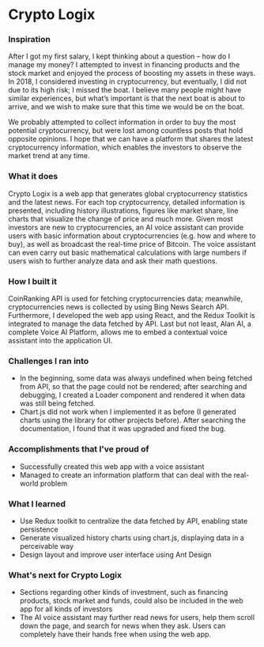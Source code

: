# Crypto Logix

### Inspiration
After I got my first salary, I kept thinking about a question – how do I manage my money? I attempted to invest in financing products and the stock market and enjoyed the process of boosting my assets in these ways. In 2018, I considered investing in cryptocurrency, but eventually, I did not due to its high risk; I missed the boat. I believe many people might have similar experiences, but what’s important is that the next boat is about to arrive, and we wish to make sure that this time we would be on the boat.  

We probably attempted to collect information in order to buy the most potential cryptocurrency, but were lost among countless posts that hold opposite opinions. I hope that we can have a platform that shares the latest cryptocurrency information, which enables the investors to observe the market trend at any time. 

### What it does
Crypto Logix is a web app that generates global cryptocurrency statistics and the latest news. For each top cryptocurrency, detailed information is presented, including history illustrations, figures like market share, line charts that visualize the change of price and much more. Given most investors are new to cryptocurrencies, an AI voice assistant can provide users with basic information about cryptocurrencies (e.g. how and where to buy), as well as broadcast the real-time price of Bitcoin. The voice assistant can even carry out basic mathematical calculations with large numbers if users wish to further analyze data and ask their math questions. 

### How I built it
CoinRanking API is used for fetching cryptocurrencies data; meanwhile, cryptocurrencies news is collected by using Bing News Search API. Furthermore, I developed the web app using React, and the Redux Toolkit is integrated to manage the data fetched by API. Last but not least, Alan AI, a complete Voice AI Platform, allows me to embed a contextual voice assistant into the application UI.

### Challenges I ran into
- In the beginning, some data was always undefined when being fetched from API, so that the page could not be rendered; after searching and debugging, I created a Loader component and rendered it when data was still being fetched. 
- Chart.js did not work when I implemented it as before (I generated charts using the library for other projects before). After searching the documentation, I found that it was upgraded and fixed the bug. 

### Accomplishments that I've proud of
- Successfully created this web app with a voice assistant
- Managed to create an information platform that can deal with the real-world problem

### What I learned
- Use Redux toolkit to centralize the data fetched by API, enabling state persistence 
- Generate visualized history charts using chart.js, displaying data in a perceivable way
- Design layout and improve user interface using Ant Design

### What's next for Crypto Logix
- Sections regarding other kinds of investment, such as financing products, stock market and funds, could also be included in the web app for all kinds of investors
- The AI voice assistant may further read news for users, help them scroll down the page, and search for news when they ask. Users can completely have their hands free when using the web app.
